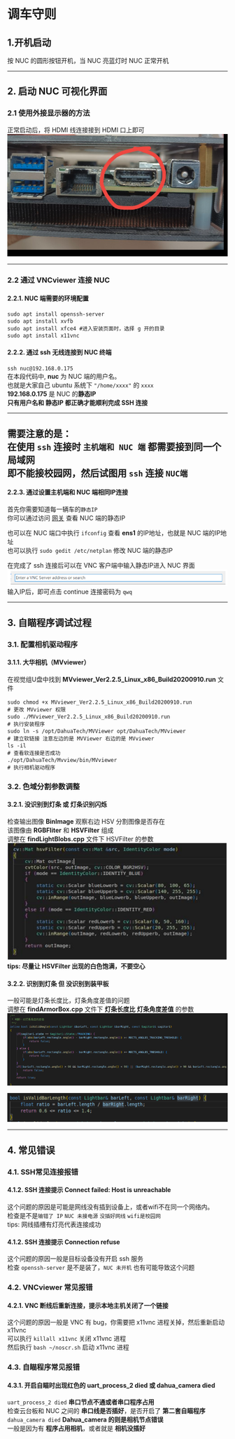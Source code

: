 # 调车守则
## 1.开机启动
按 NUC 的圆形按钮开机，当 NUC 亮蓝灯时 NUC 正常开机

---

## 2. 启动 NUC 可视化界面
### 2.1 使用外接显示器的方法
正常启动后，将 HDMI 线连接接到 HDMI 口上即可
![2](../../static/img/调车守则/2.jpg)

---

### 2.2 通过 VNCviewer 连接 NUC  
#### 2.2.1. NUC 端需要的环境配置
```
sudo apt install openssh-server
sudo apt install xvfb
sudo apt install xfce4 #进入安装页面时，选择 g 开的目录
sudo apt install x11vnc
```
#### 2.2.2. 通过 ssh 无线连接到 NUC 终端

``ssh nuc@192.168.0.175``  
在本段代码中, **nuc** 为 NUC 端的用户名。  
也就是大家自己 ubuntu 系统下 ``"/home/xxxx"`` 的 ``xxxx``  
**192.168.0.175** 是 NUC 的**静态IP**  
**只有用户名和 静态IP 都正确才能顺利完成 SSH 连接**  

---
**需要注意的是：**  
在使用 ``ssh`` 连接时 ``主机端和 NUC 端`` 都需要接到同一个局域网  
**即不能接校园网，然后试图用 ``ssh`` 连接 ``NUC端``**
---  

#### 2.2.3. 通过设置主机端和 NUC 端相同IP连接
首先你需要知道每一辆车的``静态IP``  
你可以通过访问 [网关](www.baidu.com) 查看 NUC 端的静态IP   

也可以在 NUC 端口中执行 ``ifconfig`` 查看 **ens1** 的IP地址，也就是 NUC 端的IP地址  
也可以执行 ``sudo gedit /etc/netplan`` 修改 NUC 端的静态IP

在完成了 ssh 连接后可以在 VNC 客户端中输入静态IP进入 NUC 界面
![1](../../static/img/调车守则/1.jpg)  
输入IP后，即可点击 continue 连接密码为 ``qwq``

---

## 3. 自瞄程序调试过程
### 3.1. 配置相机驱动程序
#### 3.1.1. 大华相机（MVviewer）
在视觉组U盘中找到 **MVviewer_Ver2.2.5_Linux_x86_Build20200910.run** 文件
```
sudo chmod +x MVviewer_Ver2.2.5_Linux_x86_Build20200910.run
# 更改 MVviewer 权限
sudo ./MVviewer_Ver2.2.5_Linux_x86_Build20200910.run
# 执行安装程序
sudo ln -s /opt/DahuaTech/MVViewer opt/DahuaTech/MVviewer
# 建立软链接 注意左边的是 MVViewer 右边的是 MVviewer
ls -il
# 查看软连接是否成功
./opt/DahuaTech/Mvview/bin/MVviewer
# 执行相机驱动程序
```  
### 3.2.  色域分割参数调整
#### 3.2.1.  没识别到灯条 或 灯条识别闪烁 
检查输出图像 **BinImage** 观察右边 HSV 分割图像是否存在   
该图像由 **RGBFliter** 和 **HSVFilter** 组成  
调整在 **findLightBlobs.cpp** 文件下 HSVFilter 的参数  
![3](../../static/img/调车守则/3.jpg)  
**tips: 尽量让 HSVFilter 出现的白色饱满，不要空心**

#### 3.2.2. 识别到灯条 但 没识别到装甲板
一般可能是灯条长度比，灯条角度差值的问题  
调整在 **findArmorBox.cpp** 文件下 **灯条长度比** **灯条角度差值** 的参数  
![4](../../static/img/调车守则/4.jpg)  

![5](../../static/img/调车守则/5.jpg)

---
## 4. 常见错误
### 4.1. SSH常见连接报错  

#### 4.1.2. SSH 连接提示 Connect failed: Host is unreachable  
这个问题的原因是可能是网线没有插到设备上，或者wifi不在同一个网络内。   
检查是不是``输错了 IP`` ``NUC 未接电源`` ``没插好网线`` ``wifi是校园网``  
tips: 网线插槽有灯亮代表连接成功

#### 4.1.2. SSH 连接提示 Connection refuse  
这个问题的原因一般是目标设备没有开启 ssh 服务  
检查 ``openssh-server`` 是不是装了，``NUC 未开机`` 也有可能导致这个问题

### 4.2. VNCviewer 常见报错

#### 4.2.1. VNC 断线后重新连接，提示本地主机关闭了一个链接  
这个问题的原因一般是 VNC 有 bug，你需要把 x11vnc 进程关掉，然后重新启动 x11vnc  
可以执行 ``killall x11vnc`` 关闭 x11vnc 进程   
然后执行 ``bash ~/noscr.sh`` 启动 x11vnc 进程

### 4.3. 自瞄程序常见报错
#### 4.3.1. 开启自瞄时出现红色的 uart_process_2 died 或 dahua_camera died  
``uart_process_2 died`` **串口节点不通或者串口程序占用**  
检查云台板和 NUC 之间的 **串口线是否插好**，是否开启了 **第二套自瞄程序**  
``dahua_camera died`` **Dahua_camera 的则是相机节点错误**  
一般是因为有 **程序占用相机**，或者就是 **相机没插好**